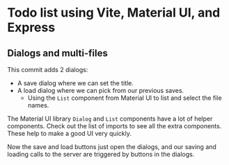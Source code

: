 # Todo list using Vite, Material UI, and Express

## Dialogs and multi-files

This commit adds 2 dialogs:

- A save dialog where we can set the title.
- A load dialog where we can pick from our previous saves.
  - Using the `List` component from Material UI to list and select the file names.

The Material UI library `Dialog` and `List` components have a lot of helper components.
Check out the list of imports to see all the extra components.
These help to make a good UI very quickly.

Now the save and load buttons just open the dialogs, and our saving and loading
calls to the server are triggered by buttons in the dialogs.
